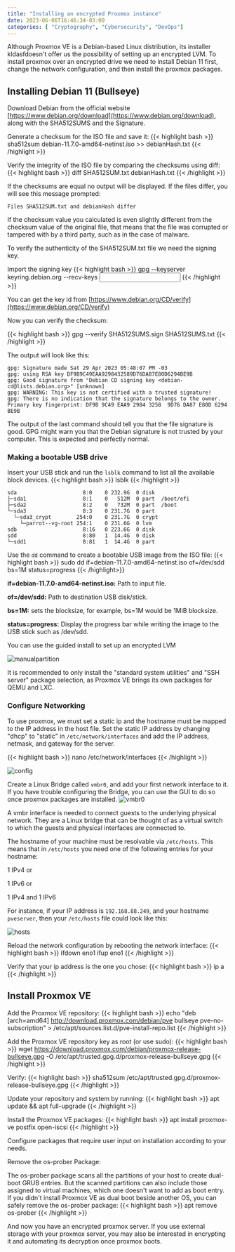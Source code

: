 ```yaml
---
title: "Installing an encrypted Proxmox instance"
date: 2023-06-06T16:46:34-03:00
categories: [ "Cryptography", "Cybersecurity", "DevOps"]
---
```


Although Proxmox VE is a Debian-based Linux distribution, its installer kldasfdoesn't offer us the possibility of setting up an encrypted LVM.
To install proxmox over an encrypted drive we need to install Debian 11 first, change the network configuration, and then install the proxmox packages.


## Installing Debian 11 (Bullseye)

Download Debian from the official website [https://www.debian.org/download](https://www.debian.org/download), along with the SHA512SUMS and the Signature.

Generate a checksum for the ISO file and save it:
{{< highlight bash >}}
sha512sum debian-11.7.0-amd64-netinst.iso >> debianHash.txt
{{< /highlight >}}

Verify the integrity of the ISO file by comparing the checksums using diff:
{{< highlight bash >}}
diff SHA512SUM.txt debianHash.txt
{{< /highlight >}}

If the checksums are equal no output will be displayed. If the files differ, you will see this message prompted:

```
Files SHA512SUM.txt and debianHash differ
```

If the checksum value you calculated is even slightly different from the checksum value of the original file, that means that the file was corrupted or tampered with by a third party, such as in the case of malware.

To verify the authenticity of the SHA512SUM.txt file we need the signing key.

Import the signing key
{{< highlight bash >}}
gpg --keyserver keyring.debian.org --recv-keys <input the key id here>
{{< /highlight >}}

You can get the key id from [https://www.debian.org/CD/verify](https://www.debian.org/CD/verify)

Now you can verify the checksum:

{{< highlight bash >}}
gpg --verify SHA512SUMS.sign SHA512SUMS.txt 
{{< /highlight >}}

The output will look like this:
```
gpg: Signature made Sat 29 Apr 2023 05:48:07 PM -03
gpg: using RSA key DF9B9C49EAA9298432589D76DA87E80D6294BE9B
gpg: Good signature from "Debian CD signing key <debian-cd@lists.debian.org>" [unknown]
gpg: WARNING: This key is not certified with a trusted signature!
gpg: There is no indication that the signature belongs to the owner.
Primary key fingerprint: DF9B 9C49 EAA9 2984 3258  9D76 DA87 E80D 6294 BE9B
```
The output of the last command should tell you that the file signature is good.
GPG might warn you that the Debian signature is not trusted by your computer. This is expected and perfectly normal.



### Making a bootable USB drive

Insert your USB stick and run the ```lsblk``` command to list all the available block devices.
{{< highlight bash >}}
lsblk
{{< /highlight >}}
```
sda                     8:0    0 232.9G  0 disk  
├─sda1                  8:1    0   512M  0 part  /boot/efi
├─sda2                  8:2    0   732M  0 part  /boot
└─sda3                  8:3    0 231.7G  0 part  
  └─sda3_crypt        254:0    0 231.7G  0 crypt 
    └─parrot--vg-root 254:1    0 231.6G  0 lvm   
sdb                     8:16   0 223.6G  0 disk  
sdd                     8:80   1  14.4G  0 disk  
└─sdd1                  8:81   1  14.4G  0 part  

```

Use the ```dd``` command to create a bootable USB image from the ISO file:
{{< highlight bash >}}
sudo dd if=debian-11.7.0-amd64-netinst.iso of=/dev/sdd bs=1M status=progress
{{< /highlight>}}

**if=debian-11.7.0-amd64-netinst.iso:** Path to input file.

**of=/dev/sdd:** Path to destination USB disk/stick.

**bs=1M:**  sets the blocksize, for example, bs=1M would be 1MiB blocksize.

**status=progress:** Display the progress bar while writing the image to the USB stick such as /dev/sdd.

You can use the guided install to set up an encrypted LVM

![manualpartition](/manualpartition.png)

It is recommended to only install the "standard system utilities" and "SSH server" package selection, as Proxmox VE brings its own packages for QEMU and LXC.


### Configure Networking

To use proxmox, we must set a static ip and the hostname must be mapped to the IP address in the host file.
Set the static IP address by changing "dhcp" to "static" in ```/etc/network/interfaces``` and add the IP address, netmask, and gateway for the server.

{{< highlight bash >}}
nano /etc/network/interfaces
{{< /highlight >}}

![config](/confignovmbr0.png)


Create a Linux Bridge called ```vmbr0```, and add your first network interface to it. If you have trouble configuring the Bridge, you can use the GUI to do so once proxmox packages are installed.
![vmbr0](/configVMBR0.png)

A vmbr interface is needed to connect guests to the underlying physical network. They are a Linux bridge that can be thought of as a virtual switch to which the guests and physical interfaces are connected to.


The hostname of your machine must be resolvable via ```/etc/hosts```. This means that in ```/etc/hosts``` you need one of the following entries for your hostname:

1 IPv4 or

1 IPv6 or

1 IPv4 and 1 IPv6

For instance, if your IP address is ```192.168.88.249```, and your hostname ```pveserver```, then your ```/etc/hosts``` file could look like this:

![hosts](/hosts.png)

Reload the network configuration by rebooting the network interface:
{{< highlight bash >}}
ifdown eno1
ifup eno1
{{< /highlight >}}

Verify that your ip address is the one you chose:
{{< highlight bash >}}
ip a
{{< /highlight >}}


## Install Proxmox VE

Add the Proxmox VE repository:
{{< highlight bash >}}
echo "deb [arch=amd64] http://download.proxmox.com/debian/pve bullseye pve-no-subscription" > /etc/apt/sources.list.d/pve-install-repo.list
{{< /highlight >}}

Add the Proxmox VE repository key as root (or use sudo):
{{< highlight bash >}}
wget https://download.proxmox.com/debian/proxmox-release-bullseye.gpg -O /etc/apt/trusted.gpg.d/proxmox-release-bullseye.gpg 
{{< /highlight >}}

Verify:
{{< highlight bash >}}
sha512sum /etc/apt/trusted.gpg.d/proxmox-release-bullseye.gpg 
{{< /highlight >}}

Update your repository and system by running:
{{< highlight bash >}}
apt update && apt full-upgrade
{{< /highlight >}}

Install the Proxmox VE packages:
{{< highlight bash >}}
apt install proxmox-ve postfix open-iscsi
{{< /highlight >}}

Configure packages that require user input on installation according to your needs.

Remove the os-prober Package:

The os-prober package scans all the partitions of your host to create dual-boot GRUB entries. But the scanned partitions can also include those assigned to virtual machines, which one doesn't want to add as boot entry.
If you didn't install Proxmox VE as dual boot beside another OS, you can safely remove the os-prober package:
{{< highlight bash >}}
apt remove os-prober
{{< /highlight >}}

And now you have an encrypted proxmox server. If you use external storage with your proxmox server, you may also be interested in encrypting it and automating its decryption once proxmox boots.

